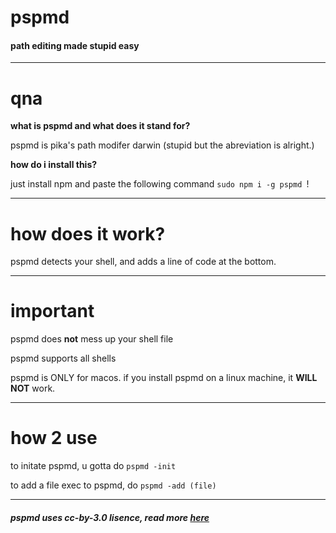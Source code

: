 # pspmd
#### path editing made stupid easy

----------------

# qna

**what is pspmd and what does it stand for?**

pspmd is pika's path modifer darwin (stupid but the abreviation is alright.)

**how do i install this?**

just install npm and paste the following command `sudo npm i -g pspmd `!

-----------------

# how does it work?

pspmd detects your shell, and adds a line of code at the bottom.

-----------------

# important

pspmd does **not** mess up your shell file 

pspmd supports all shells

pspmd is ONLY for macos. if you install pspmd on a linux machine, it **WILL NOT** work.

-----------------

# how 2 use

to initate pspmd, u gotta do `pspmd -init`

to add a file exec to pspmd, do `pspmd -add (file)`

---------------------

#####  pspmd uses cc-by-3.0 lisence, read more [here](https://github.com/mintxshi/pspmd/LISENCE)
